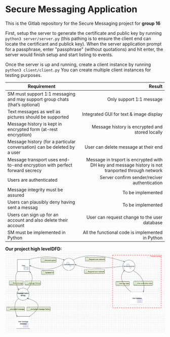 # Secure Messaging Application

This is the Gitlab repository for the Secure Messaging project for **group 16**

First, setup the server to generate the certificate and public key by running
`python3 server/server.py`
(this pathing is to ensure the client end can locate the certificant and publick key). When the server application prompt for a passphrase, enter "passphrase" (without quotations) and hit enter, the server would finish setup and start listing to events.

Once the server is up and running, create a client instance by running
`python3 client/client.py`
You can create multiple client instances for testing purposes.


| Requirement	| Result 		| 
| -------------	|-------------:| 
|SM must support 1:1 messaging and may support group chats (that’s optional)| Only support 1:1 message|
|Text messages as well as pictures should be supported|Integrated GUI for text & image display|
|Message history is kept in encrypted form (at-rest encryption)| Message history is encrypted and stored locally|
|Message history (for a particular conversation) can be deleted by a user| User can delete message at their end|
|Message transport uses end-to-end encryption with perfect forward secrecy|Message in trsport is encrypted with DH key and message history is not tranported through network|
|Users are authenticated | Server confirm sender/reciver authentication|
|Message integrity must be assured| To be implemented|
|Users can plausibly deny having sent a messag|To be implemented|
|Users can sign up for an account and also delete their account|User can request change to the user database|
|SM must be implemented in Python| All the functional code is implemented in Python|


**Our project high levelDFD:**
<img src="Documents/DFD_visual.png"/>
